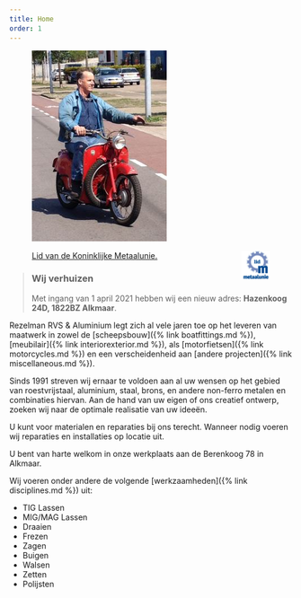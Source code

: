 ```yaml
---
title: Home
order: 1
---
```


<aside>
  <figure>
    <img src="assets/frontpage0.jpg" id="frontpage" />
  </figure>
</aside>

<aside>
  <figure>
    <figcaption>
      <a href="https://www.metaalunie.nl/" class="metaalunie img-thumbnail" target="_blank" title="Naar de website van de Koninklijke Metaalunie">
        <img src="assets/metaalunie.png" style="float: right;" />
        Lid van de Koninklijke Metaalunie.
      </a>
    </figcaption>
  </figure>
</aside>

> ### Wij verhuizen
> Met ingang van 1 april 2021 hebben wij een nieuw adres: **Hazenkoog 24D, 1822BZ Alkmaar**.

Rezelman RVS & Aluminium legt zich al vele jaren toe op het leveren van maatwerk in zowel de
[scheeps­bouw]({% link boatfittings.md %}),
[meubilair]({% link interiorexterior.md %}), als
[motor­fietsen]({% link motorcycles.md %}) en een verscheidenheid aan
[andere projecten]({% link miscellaneous.md %}).

Sinds 1991 streven wij ernaar te voldoen aan al uw wensen op het gebied van roestvrijstaal, aluminium, staal, brons, en andere non-ferro metalen en combinaties hiervan. Aan de hand van uw eigen of ons creatief ontwerp, zoeken wij naar de optimale realisatie van uw ideeën.

U kunt voor materialen en reparaties bij ons terecht. Wanneer nodig voeren wij reparaties en installaties op locatie uit.

U bent van harte welkom in onze werkplaats aan de Berenkoog 78 in Alkmaar.

Wij voeren onder andere de volgende [werkzaamheden]({% link disciplines.md %}) uit:

- TIG Lassen
- MIG/MAG Lassen
- Draaien
- Frezen
- Zagen
- Buigen
- Walsen
- Zetten
- Polijsten

<script src="/index.js" async></script>
